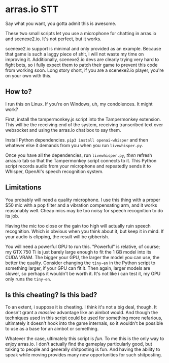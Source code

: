 # arras.io STT

Say what you want, you gotta admit this is awesome.

These two small scripts let you use a microphone for chatting in arras.io and scenexe2.io. It's not perfect, but it works.

scenexe2.io support is minimal and only provided as an example. Because that game is such a laggy piece of shit, i will not waste my time on improving it. Additionally, scenexe2.io devs are clearly trying very hard to fight bots, so i fully expect them to patch their game to prevent this code from working soon. Long story short, if you are a scenexe2.io player, you're on your own with this.

## How to?

I run this on Linux. If you're on Windows, uh, my condolences. It might work?

First, install the tampermonkey.js script into the Tampermonkey extension. This will be the receiving end of the system, receiving transcribed text over websocket and using the arras.io chat box to say them.

Install Python dependencies. `pip3 install openai-whisper` and then whatever else it demands from you when you run `livewhisper.py`.

Once you have all the dependencies, run `livewhisper.py`, *then* refresh arras.io tab so that the Tampermonkey script connects to it. This Python script records audio from your microphone and repeatedly sends it to Whisper, OpenAI's speech recognition system.

## Limitations

You probably will need a quality microphone. I use this thing with a proper $50 mic with a pop filter and a vibration compensating arm, and it works reasonably well. Cheap mics may be too noisy for speech recognition to do its job.

Having the mic too close or the gain too high will actually ruin speech recognition. Which is obvious when you think about it, but keep it in mind. If your audio is clipping, the result will be gibberish.

You will need a powerful GPU to run this. "Powerful" is relative, of course; my GTX 750 Ti is just barely large enough to fit the 1 GB model into its CUDA VRAM. The bigger your GPU, the larger the model you can use, the better the quality. Consider changing the `tiny-en` in the Python script to something larger, if your GPU can fit it. Then again, larger models are slower, so perhaps it wouldn't be worth it. It's not like i can test it, my GPU only runs the `tiny-en`.

## Is this cheating? Is this bad?

To an extent, i suppose it is cheating. I think it's not a big deal, though. It doesn't grant a *massive* advantage like an aimbot would. And though the techniques used in this script could be used for something more nefarious, ultimately it doesn't hook into the game internals, so it wouldn't be possible to use as a base for an aimbot or something.

Whatever the case, ultimately this script is *fun*. To me this is the only way to enjoy arras.io. I don't actually find the gameplay particularly good, but talking to people and generally shitposting is fun. And having the ability to speak while moving provides many new opportunities for such shitposting.
